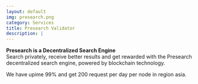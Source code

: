 ```yaml
---
layout: default
img: presearch.png
category: Services
title: Presearch Validator
description: |
---
```

<b>Presearch is a Decentralized Search Engine  </b> <br>
Search privately, receive better results and get rewarded with the Presearch decentralized search engine, powered by blockchain technology.

We have upime 99% and get 200 request per day per node in region asia.

